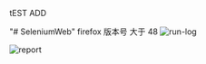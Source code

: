 tEST ADD 

"# SeleniumWeb" 
firefox 版本号 大于 48
![run-log](https://github.com/tyokyo/SeleniumWeb/blob/master/lib/log.png "selenium-log")

![report](https://github.com/tyokyo/SeleniumWeb/blob/master/lib/report.png "selenium-log")
